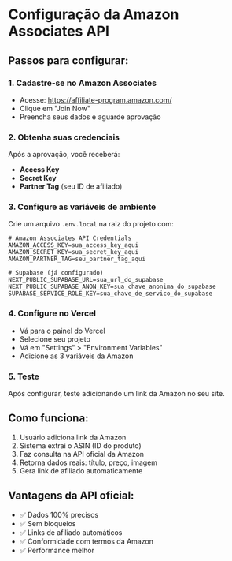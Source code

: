 # Configuração da Amazon Associates API

## Passos para configurar:

### 1. Cadastre-se no Amazon Associates
- Acesse: https://affiliate-program.amazon.com/
- Clique em "Join Now"
- Preencha seus dados e aguarde aprovação

### 2. Obtenha suas credenciais
Após a aprovação, você receberá:
- **Access Key**
- **Secret Key** 
- **Partner Tag** (seu ID de afiliado)

### 3. Configure as variáveis de ambiente

Crie um arquivo `.env.local` na raiz do projeto com:

```env
# Amazon Associates API Credentials
AMAZON_ACCESS_KEY=sua_access_key_aqui
AMAZON_SECRET_KEY=sua_secret_key_aqui
AMAZON_PARTNER_TAG=seu_partner_tag_aqui

# Supabase (já configurado)
NEXT_PUBLIC_SUPABASE_URL=sua_url_do_supabase
NEXT_PUBLIC_SUPABASE_ANON_KEY=sua_chave_anonima_do_supabase
SUPABASE_SERVICE_ROLE_KEY=sua_chave_de_servico_do_supabase
```

### 4. Configure no Vercel
- Vá para o painel do Vercel
- Selecione seu projeto
- Vá em "Settings" > "Environment Variables"
- Adicione as 3 variáveis da Amazon

### 5. Teste
Após configurar, teste adicionando um link da Amazon no seu site.

## Como funciona:
1. Usuário adiciona link da Amazon
2. Sistema extrai o ASIN (ID do produto)
3. Faz consulta na API oficial da Amazon
4. Retorna dados reais: título, preço, imagem
5. Gera link de afiliado automaticamente

## Vantagens da API oficial:
- ✅ Dados 100% precisos
- ✅ Sem bloqueios
- ✅ Links de afiliado automáticos
- ✅ Conformidade com termos da Amazon
- ✅ Performance melhor 